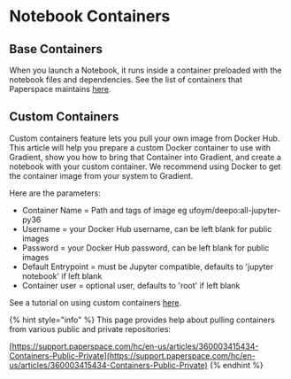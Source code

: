 # Notebook Containers

## Base Containers

When you launch a Notebook, it runs inside a container preloaded with the notebook files and dependencies.  See the list of containers that Paperspace maintains [here](https://support.paperspace.com/hc/en-us/articles/360001597074-Base-Containers).

## Custom Containers

Custom containers feature lets you pull your own image from Docker Hub. This article will help you prepare a custom Docker container to use with Gradient, show you how to bring that Container into Gradient, and create a notebook with your custom container. We recommend using Docker to get the container image from your system to Gradient. 

Here are the parameters:

* Container Name = Path and tags of image eg ufoym/deepo:all-jupyter-py36
* Username = your Docker Hub username, can be left blank for public images
* Password = your Docker Hub password, can be left blank for public images
* Default Entrypoint = must be Jupyter compatible, defaults to 'jupyter notebook' if left blank
* Container user = optional user, defaults to 'root' if left blank

See a tutorial on using custom containers [here](https://support.paperspace.com/hc/en-us/articles/360008256453-Creating-Using-Custom-Containers-with-Notebooks).

{% hint style="info" %}
This page provides help about pulling containers from various public and private repositories:

[https://support.paperspace.com/hc/en-us/articles/360003415434-Containers-Public-Private](https://support.paperspace.com/hc/en-us/articles/360003415434-Containers-Public-Private) 
{% endhint %}

